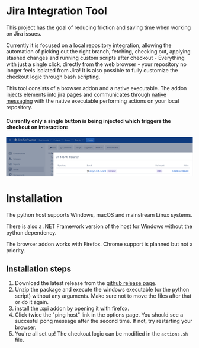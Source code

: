 
# Jira Integration Tool

This project has the goal of reducing friction and saving time when working on Jira issues.

Currently it is focused on a local repository integration, allowing the automation of picking out the right branch, fetching, checking out, applying stashed changes and running custom scripts after checkout - Everything with just a single click, directly from the web browser - your repository no longer feels isolated from Jira! It is also possible to fully customize the checkout logic through bash scripting.

This tool consists of a browser addon and a native executable. The addon injects elements into jira pages and communicates through [native messaging](https://developer.chrome.com/apps/nativeMessaging) with the native executable performing actions on your local repository.

#### Currently only a single button is being injected which triggers the checkout on interaction:
![](/screenshot.png)

# Installation

The python host supports Windows, macOS and mainstream Linux systems.


There is also a .NET Framework version of the host for Windows without the python dependency.

The browser addon works with Firefox.
Chrome support is planned but not a priority.

## Installation steps

1. Download the latest release from the [github release page](https://github.com/gpa/JiraIntegrationTool/releases). 
2. Unzip the package and execute the windows executable (or the python script) without any arguments. Make sure not to move the files after that or do it again. 
3. install the .xpi addon by opening it with firefox.
4. Click twice the "ping host" link in the options page. You should see a succesful pong message after the second time. If not, try restarting your browser.
5. You're all set up! The checkout logic can be modified in the ``actions.sh`` file.
